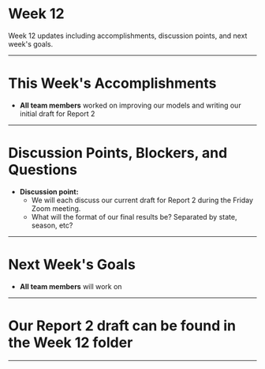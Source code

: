# Week 12
Week 12 updates including accomplishments, discussion points, and next week's goals.

---

# This Week's Accomplishments

  - **All team members** worked on improving our models and writing our initial draft for Report 2

---

# Discussion Points, Blockers, and Questions

  - **Discussion point:**
    - We will each discuss our current draft for Report 2 during the Friday Zoom meeting.
    - What will the format of our final results be? Separated by state, season, etc? 

---

# Next Week's Goals

  - **All team members** will work on 

---
# Our Report 2 draft can be found in the Week 12 folder

---
